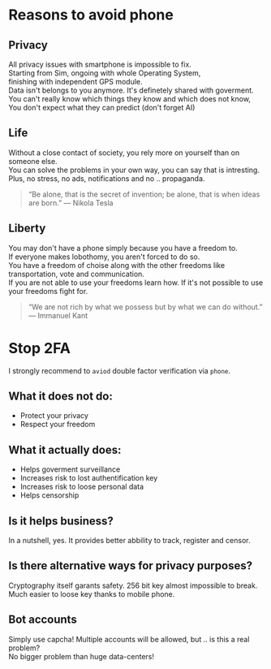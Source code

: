 # Reasons to avoid phone
   
  ## Privacy
  All privacy issues with smartphone is impossible to fix. <br>
  Starting from Sim, ongoing with whole Operating System, <br>
  finishing with independent GPS module. <br>
  Data isn't belongs to you anymore. It's definetely shared with goverment. <br>
  You can't really know which things they know and which does not know, <br>
  You don't expect what they can predict (don't forget AI)
   
 ##  Life
   Without a close contact of society, you rely more on yourself than on someone else. <br>
   You can solve the problems in your own way, you can say that is intresting. <br>
   Plus, no stress, no ads, notifications and no .. propaganda. <br>
   
> “Be alone, that is the secret of invention; be alone, that is when ideas are born.”
       ― Nikola Tesla
   
  ## Liberty
   You may don't have a phone simply because you have a freedom to. <br>
   If everyone makes lobothomy, you aren't forced to do so. <br>
   You have a freedom of choise along with the other freedoms like transportation, vote and communication. <br>
   If you are not able to use your freedoms learn how. If it's not possible to use your freedoms fight for. <br>
   
  > “We are not rich by what we possess but by what we can do without.”
      ― Immanuel Kant

# Stop 2FA
I strongly recommend to `aviod` double factor verification via `phone`. <br>
## What it does not do:
* Protect your privacy
* Respect your freedom
## What it actually does:
* Helps goverment surveillance
* Increases risk to lost authentification key
* Increases risk to loose personal data
* Helps censorship
## Is it helps business?
In a nutshell, yes. It provides better abbility to track, register and censor.
## Is there alternative ways for privacy purposes?
Cryptography itself garants safety. 256 bit key almost impossible to break. <br>
Much easier to loose key thanks to mobile phone. <br>
## Bot accounts 
Simply use capcha! Multiple accounts will be allowed, but .. is this a real problem? <br>
No bigger problem than huge data-centers!


